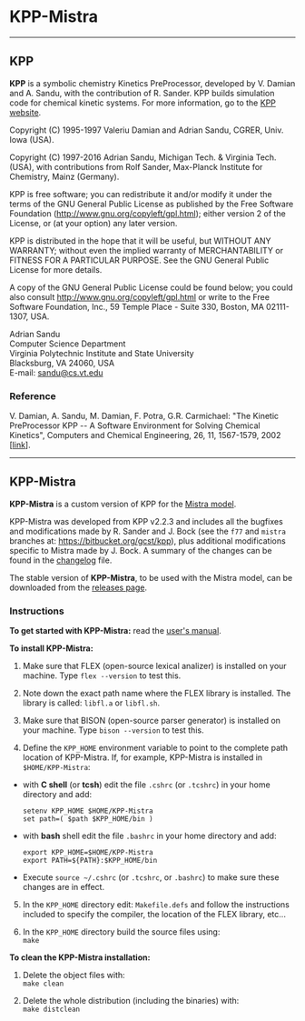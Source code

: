 # KPP-Mistra

******************************************************************************

## KPP

__KPP__ is a symbolic chemistry Kinetics PreProcessor, developed by
V. Damian and A. Sandu, with the contribution of R. Sander. KPP builds
simulation code for chemical kinetic systems. For more information, go
to the [KPP website](https://people.cs.vt.edu/~asandu/Software/Kpp/).

Copyright (C) 1995-1997 Valeriu Damian and Adrian Sandu, CGRER, Univ. Iowa (USA).

Copyright (C) 1997-2016 Adrian Sandu, Michigan Tech. & Virginia Tech. (USA),
with contributions from Rolf Sander, Max-Planck Institute for Chemistry, Mainz (Germany).

KPP is free software; you can redistribute it and/or modify it under the
terms of the GNU General Public License as published by the Free
Software Foundation (http://www.gnu.org/copyleft/gpl.html); either
version 2 of the License, or (at your option) any later version.

KPP is distributed in the hope that it will be useful, but WITHOUT ANY
WARRANTY; without even the implied warranty of MERCHANTABILITY or
FITNESS FOR A PARTICULAR PURPOSE.  See the GNU General Public License
for more details.

A copy of the GNU General Public License could be found below; you
could also consult http://www.gnu.org/copyleft/gpl.html or write to the
Free Software Foundation, Inc., 59 Temple Place - Suite 330, Boston, MA
02111-1307, USA.

Adrian Sandu  
Computer Science Department  
Virginia Polytechnic Institute and State University  
Blacksburg, VA 24060, USA  
E-mail: sandu@cs.vt.edu

### Reference

V. Damian, A. Sandu, M. Damian, F. Potra, G.R. Carmichael: "The
Kinetic PreProcessor KPP -- A Software Environment for Solving
Chemical Kinetics", Computers and Chemical Engineering, 26, 11,
1567-1579, 2002 [[link](https://doi.org/10.1016/S0098-1354(02)00128-X)].

******************************************************************************

## KPP-Mistra

__KPP-Mistra__ is a custom version of KPP for the
[Mistra model](https://github.com/MistraModel/Mistra).

KPP-Mistra was developed from KPP v2.2.3 and includes all the
bugfixes and modifications made by R. Sander and J. Bock (see the
`f77` and `mistra` branches at: https://bitbucket.org/gcst/kpp),
plus additional modifications specific to Mistra made by
J. Bock. A summary of the changes can be found in the
[changelog](./CHANGELOG.md) file.

The stable version of __KPP-Mistra__, to be used with the Mistra model, can be
downloaded from the [releases page](https://github.com/MistraModel/KPP-Mistra/releases).

### Instructions

__To get started with KPP-Mistra:__  read the [user's manual](./doc/kpp_UserManual.pdf).

__To install KPP-Mistra:__

1. Make sure that FLEX (open-source lexical analizer) is installed on your machine.
   Type `flex --version` to test this.

2. Note down the exact path name where the FLEX library is installed.
   The library is called: `libfl.a` or `libfl.sh`.

3. Make sure that BISON (open-source parser generator) is installed on your machine.
   Type `bison --version` to test this.

4. Define the `KPP_HOME` environment variable to point to the complete
   path location of KPP-Mistra. If, for example, KPP-Mistra is installed in `$HOME/KPP-Mistra`:

  - with __C shell__ (or __tcsh__) edit the file `.cshrc` (or `.tcshrc`) in your home directory and add:
    ```shell
    setenv KPP_HOME $HOME/KPP-Mistra
    set path=( $path $KPP_HOME/bin )
    ```

  - with __bash__ shell edit the file `.bashrc` in your home directory and add:
    ```shell
    export KPP_HOME=$HOME/KPP-Mistra
    export PATH=${PATH}:$KPP_HOME/bin
    ```

   - Execute `source ~/.cshrc` (or `.tcshrc`, or `.bashrc`) to make sure these
     changes are in effect.

5. In the `KPP_HOME` directory edit: `Makefile.defs` and follow the
   instructions included to specify the compiler, the location of the
   FLEX library, etc...

6. In the `KPP_HOME` directory build the source files using:  
   `make`

__To clean the KPP-Mistra installation:__

1. Delete the object files with:  
   `make clean`

2. Delete the whole distribution (including the binaries) with:  
   `make distclean`
